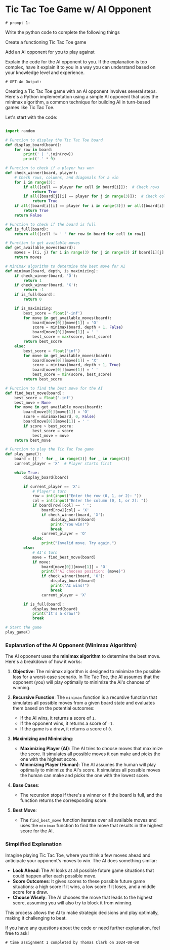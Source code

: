# Tic Tac Toe Game w/ AI Opponent

    # prompt 1: 

Write the python code to complete the following things

Create a functioning Tic Tac Toe game

Add an AI opponent for you to play against

Explain the code for the AI opponent to you. If the explanation is too complex, have it explain it to you in a way you can understand based on your knowledge level and experience.

    # GPT-4o Output:

Creating a Tic Tac Toe game with an AI opponent involves several steps. Here's a Python implementation using a simple AI opponent that uses the minimax algorithm, a common technique for building AI in turn-based games like Tic Tac Toe.

Let's start with the code:

```python

import random

# Function to display the Tic Tac Toe board
def display_board(board):
    for row in board:
        print(' | '.join(row))
        print('-' * 9)

# Function to check if a player has won
def check_winner(board, player):
    # Check rows, columns, and diagonals for a win
    for i in range(3):
        if all([cell == player for cell in board[i]]):  # Check rows
            return True
        if all([board[j][i] == player for j in range(3)]):  # Check columns
            return True
    if all([board[i][i] == player for i in range(3)]) or all([board[i][2 - i] == player for i in range(3)]):  # Check diagonals
        return True
    return False

# Function to check if the board is full
def is_full(board):
    return all([cell != ' ' for row in board for cell in row])

# Function to get available moves
def get_available_moves(board):
    moves = [(i, j) for i in range(3) for j in range(3) if board[i][j] == ' ']
    return moves

# Minimax algorithm to determine the best move for AI
def minimax(board, depth, is_maximizing):
    if check_winner(board, 'O'):
        return 1
    if check_winner(board, 'X'):
        return -1
    if is_full(board):
        return 0

    if is_maximizing:
        best_score = float('-inf')
        for move in get_available_moves(board):
            board[move[0]][move[1]] = 'O'
            score = minimax(board, depth + 1, False)
            board[move[0]][move[1]] = ' '
            best_score = max(score, best_score)
        return best_score
    else:
        best_score = float('inf')
        for move in get_available_moves(board):
            board[move[0]][move[1]] = 'X'
            score = minimax(board, depth + 1, True)
            board[move[0]][move[1]] = ' '
            best_score = min(score, best_score)
        return best_score

# Function to find the best move for the AI
def find_best_move(board):
    best_score = float('-inf')
    best_move = None
    for move in get_available_moves(board):
        board[move[0]][move[1]] = 'O'
        score = minimax(board, 0, False)
        board[move[0]][move[1]] = ' '
        if score > best_score:
            best_score = score
            best_move = move
    return best_move

# Function to play the Tic Tac Toe game
def play_game():
    board = [[' ' for _ in range(3)] for _ in range(3)]
    current_player = 'X'  # Player starts first

    while True:
        display_board(board)

        if current_player == 'X':
            # Player's turn
            row = int(input("Enter the row (0, 1, or 2): "))
            col = int(input("Enter the column (0, 1, or 2): "))
            if board[row][col] == ' ':
                board[row][col] = 'X'
                if check_winner(board, 'X'):
                    display_board(board)
                    print("You win!")
                    break
                current_player = 'O'
            else:
                print("Invalid move. Try again.")
        else:
            # AI's turn
            move = find_best_move(board)
            if move:
                board[move[0]][move[1]] = 'O'
                print(f"AI chooses position: {move}")
                if check_winner(board, 'O'):
                    display_board(board)
                    print("AI wins!")
                    break
                current_player = 'X'

        if is_full(board):
            display_board(board)
            print("It's a draw!")
            break

# Start the game
play_game()
```

### Explanation of the AI Opponent (Minimax Algorithm)

The AI opponent uses the **minimax algorithm** to determine the best move. Here's a breakdown of how it works:

1. **Objective**: The minimax algorithm is designed to minimize the possible loss for a worst-case scenario. In Tic Tac Toe, the AI assumes that the opponent (you) will play optimally to minimize the AI's chances of winning.

2. **Recursive Function**: The `minimax` function is a recursive function that simulates all possible moves from a given board state and evaluates them based on the potential outcomes:
   - If the AI wins, it returns a score of `1`.
   - If the opponent wins, it returns a score of `-1`.
   - If the game is a draw, it returns a score of `0`.

3. **Maximizing and Minimizing**:
   - **Maximizing Player (AI)**: The AI tries to choose moves that maximize the score. It simulates all possible moves it can make and picks the one with the highest score.
   - **Minimizing Player (Human)**: The AI assumes the human will play optimally to minimize the AI's score. It simulates all possible moves the human can make and picks the one with the lowest score.

4. **Base Cases**:
   - The recursion stops if there's a winner or if the board is full, and the function returns the corresponding score.

5. **Best Move**:
   - The `find_best_move` function iterates over all available moves and uses the `minimax` function to find the move that results in the highest score for the AI.

### Simplified Explanation

Imagine playing Tic Tac Toe, where you think a few moves ahead and anticipate your opponent's moves to win. The AI does something similar:

- **Look Ahead**: The AI looks at all possible future game situations that could happen after each possible move.
- **Score Outcomes**: It gives scores to these possible future game situations: a high score if it wins, a low score if it loses, and a middle score for a draw.
- **Choose Wisely**: The AI chooses the move that leads to the highest score, assuming you will also try to block it from winning.

This process allows the AI to make strategic decisions and play optimally, making it challenging to beat.

If you have any questions about the code or need further explanation, feel free to ask!


    # time assignment 1 completed by Thomas Clark on 2024-08-08
